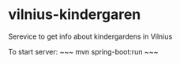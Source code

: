 # vilnius-kindergaren
Serevice to get info about kindergardens in Vilnius

To start server:
        ~~~
mvn spring-boot:run
        ~~~